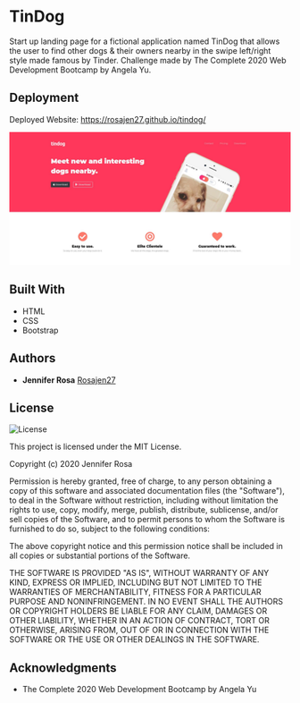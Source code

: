 # TinDog

Start up landing page for a fictional application named TinDog that allows the user to find other dogs & their owners nearby in the swipe left/right style made famous by Tinder. Challenge made by The Complete 2020 Web Development Bootcamp by Angela Yu.

## Deployment

Deployed Website: https://rosajen27.github.io/tindog/

![tindog](./images/Capture.JPG)

## Built With

  - HTML
  - CSS
  - Bootstrap

## Authors

  - **Jennifer Rosa**
    [Rosajen27](https://rosajen27.github.io/)


## License

![License](https://img.shields.io/badge/license-MIT%20License-blue.svg)

This project is licensed under the MIT License.

Copyright (c) 2020 Jennifer Rosa

Permission is hereby granted, free of charge, to any person obtaining a copy
of this software and associated documentation files (the "Software"), to deal
in the Software without restriction, including without limitation the rights
to use, copy, modify, merge, publish, distribute, sublicense, and/or sell
copies of the Software, and to permit persons to whom the Software is
furnished to do so, subject to the following conditions:

The above copyright notice and this permission notice shall be included in all
copies or substantial portions of the Software.

THE SOFTWARE IS PROVIDED "AS IS", WITHOUT WARRANTY OF ANY KIND, EXPRESS OR
IMPLIED, INCLUDING BUT NOT LIMITED TO THE WARRANTIES OF MERCHANTABILITY,
FITNESS FOR A PARTICULAR PURPOSE AND NONINFRINGEMENT. IN NO EVENT SHALL THE
AUTHORS OR COPYRIGHT HOLDERS BE LIABLE FOR ANY CLAIM, DAMAGES OR OTHER
LIABILITY, WHETHER IN AN ACTION OF CONTRACT, TORT OR OTHERWISE, ARISING FROM,
OUT OF OR IN CONNECTION WITH THE SOFTWARE OR THE USE OR OTHER DEALINGS IN THE
SOFTWARE.

## Acknowledgments

  - The Complete 2020 Web Development Bootcamp by Angela Yu
